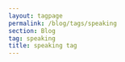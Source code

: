```yaml
---
layout: tagpage
permalink: /blog/tags/speaking
section: Blog
tag: speaking
title: speaking tag
---
```

